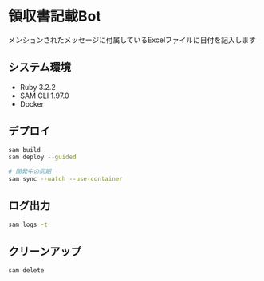 # 領収書記載Bot

メンションされたメッセージに付属しているExcelファイルに日付を記入します

## システム環境

- Ruby 3.2.2
- SAM CLI 1.97.0
- Docker

## デプロイ

```bash
sam build
sam deploy --guided

# 開発中の同期
sam sync --watch --use-container
```

## ログ出力

```bash
sam logs -t
```

## クリーンアップ

```bash
sam delete
```
